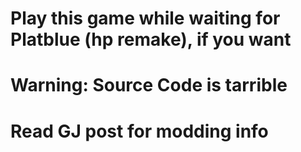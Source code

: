 # Play this game while waiting for Platblue (hp remake), if you want
# Warning: Source Code is tarrible
# Read GJ post for modding info

